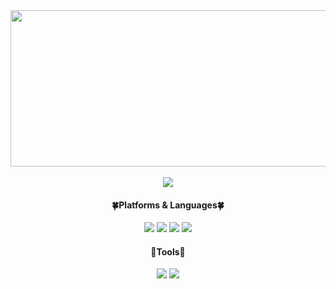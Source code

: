 

<!-- ![header](https://capsule-render.vercel.app/api?type=wave&color=bde0fe&height=200&section=header&text=YounYeong%20Lee&fontSize=50) -->

<div align="center">


<img src='https://user-images.githubusercontent.com/92067780/212530496-83682128-093f-43ef-a737-d4b343cd6778.gif' height="250px" width="600px">
 
<br>
 <br>
 <a href="https://hits.seeyoufarm.com"><img src="https://hits.seeyoufarm.com/api/count/incr/badge.svg?url=https%3A%2F%2Fgithub.com%2Fyounyeong1115%2Fhit-counter&count_bg=%23FFA9C7&title_bg=%23FDC8C8&icon=&icon_color=%23141313&title=%F0%9F%8C%B7&edge_flat=false"/></a>

<!--## 🔎Tech Stack🔍 -->



  #### 🍀Platforms & Languages🍀
  <img src="https://img.shields.io/badge/JavaScript-F7DF1E?style=flat-square&logo=JavaScript&logoColor=white"/>
  <img src="https://img.shields.io/badge/Java-007396?style=flat-square&logo=java&logoColor=white"/>
  <img src="https://img.shields.io/badge/HTML-E34F26?style=flat-square&logo=HTML5&logoColor=white"/>
  <img src="https://img.shields.io/badge/CSS-1572B6?style=flat-square&logo=CSS3&logoColor=white"/>
  
  #### 🔨Tools🔨
 <img src="https://img.shields.io/badge/Visual Studio Code-007ACC?style=flat-square&logo=Visual Studio Code&logoColor=white"/>
 <img src="https://img.shields.io/badge/Eclipse-2C2255?style=flat-square&logo=Eclipse IDE&logoColor=white"/>
 <br>
 <!--<img src="http://mazandi.herokuapp.com/api?handle=isk7659&theme=cold"/> 백준 브론즈되면 돌아가나 -->

 </div> 
